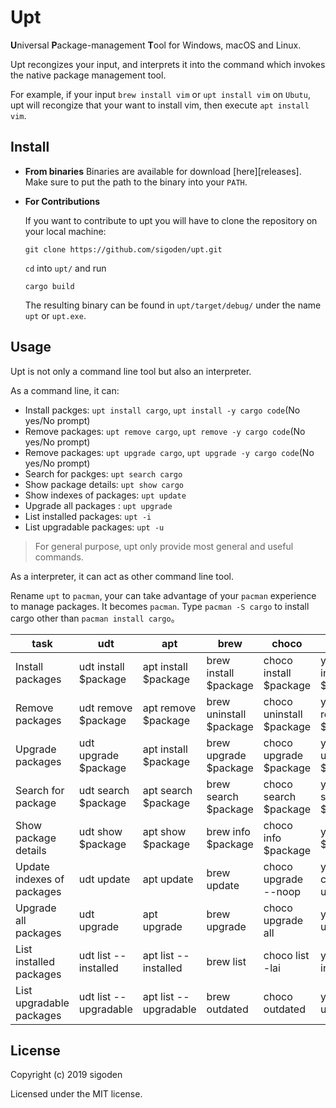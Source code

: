 # Upt
**U**niversal **P**ackage-management **T**ool for Windows, macOS and Linux.

Upt recongizes your input, and interprets it into the command which invokes the native package management tool.

For example, if your input `brew install vim` or `upt install vim` on `Ubutu`, upt will recongize that your want to install vim, then execute `apt install vim`.

## Install

- **From binaries**
   Binaries are available for download [here][releases]. Make sure to put the path to the binary into your `PATH`.

<!-- - **From Crates.io**

   This requires at least [Rust] 1.20 and Cargo to be installed. Once you have installed
   Rust, type the following in the terminal:

   ```
   cargo install upt
   ```

   This will download and compile upt for you, the only thing left to do is
   to add the Cargo bin directory to your `PATH`. -->

- **For Contributions**  

   If you want to contribute to upt  you will have to clone the repository on
   your local machine:

   ```
   git clone https://github.com/sigoden/upt.git
   ```

   `cd` into `upt/` and run

   ```
   cargo build
   ```

   The resulting binary can be found in `upt/target/debug/` under the name
   `upt` or `upt.exe`.

## Usage

Upt is not only a command line tool but also an interpreter.

As a command line, it can:

- Install packges: `upt install cargo`, `upt install -y cargo code`(No yes/No prompt)
- Remove packages: `upt remove cargo`, `upt remove -y cargo code`(No yes/No prompt)
- Remove packages: `upt upgrade cargo`, `upt upgrade -y cargo code`(No yes/No prompt)
- Search for packges:  `upt search cargo`
- Show package details:  `upt show cargo`
- Show indexes of packages:  `upt update`
- Upgrade all packages :  `upt upgrade`
- List installed packages: `upt -i`
- List upgradable packages: `upt -u`

> For general purpose, upt only provide most general and useful commands.

As a interpreter, it can act as other command line tool.

Rename `upt` to `pacman`, your can take advantage of your `pacman` experience to manage packages. It becomes `pacman`. Type `pacman -S cargo` to install cargo other than `pacman install cargo`。 

| task                       | udt                   | apt                   | brew                    | choco                    | yum                  | dnf                  | pkg                  | pacman              |
| -------------------------- | --------------------- | --------------------- | ----------------------- | ------------------------ | -------------------- | -------------------- | -------------------- | ------------------- |
| Install packages           | udt install $package  | apt install $package  | brew install $package   | choco install $package   | yum install $package | dnf install $package | pkg install $package | pacman -S $package  |
| Remove packages            | udt remove $package   | apt remove $package   | brew uninstall $package | choco uninstall $package | yum remove $package  | dnf remove $package  | pkg delete $package  | pacman -Rs $package |
| Upgrade packages           | udt upgrade $package  | apt install $package  | brew upgrade $package   | choco upgrade $package   | yum update $package  | dnf upgrade $package | pkg upgrade $package | pacman -S $package  |
| Search for package         | udt search $package   | apt search $package   | brew search $package    | choco search $package    | yum search $package  | dnf search $package  | pkg search $package  | pacman -Ss $package |
| Show package details       | udt show $package     | apt show $package     | brew info $package      | choco info $package      | yum info $package    | dnf info $package    | pkg info $package    | pacman -Si $package |
| Update indexes of packages | udt update            | apt update            | brew update             | choco upgrade --noop     | yum check-update     | dnf check-update     | pkg check-update     | pacman -Syy         |
| Upgrade all packages       | udt upgrade           | apt upgrade           | brew upgrade            | choco upgrade all        | yum update           | dnf upgrade          | pkg upgrade          | pacman -Syu         |
| List installed packages    | udt list --installed  | apt list --installed  | brew list               | choco list -lai          | yum list installed   | dnf list --installed | pkg info             | pacman -Qe          |
| List upgradable packages   | udt list --upgradable | apt list --upgradable | brew outdated           | choco outdated           | yum list updates     | dnf list --upgrades  | pkg list updates     | pacman -Qu          |

## License

Copyright (c) 2019 sigoden

Licensed under the MIT license.